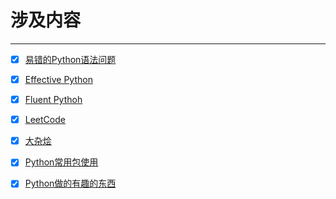 # 涉及内容

-------



* [x] [易错的Python语法问题](https://github.com/KongWiKi/Fluent_Python/tree/master/Arithmetic)
* [x] [Effective Python](https://github.com/KongWiKi/Fluent_Python/tree/master/EffectivePython)
* [x] [Fluent Pythoh](https://github.com/KongWiKi/Fluent_Python/tree/master/FluentPython)
* [x] [LeetCode](https://github.com/KongWiKi/Fluent_Python/tree/master/LeetCode)
* [x] [大杂烩](https://github.com/KongWiKi/Fluent_Python/tree/master/Basis)
* [x] [Python常用包使用](https://github.com/KongWiKi/Fluent_Python/tree/master/Basis/package)
* [x] [Python做的有趣的东西](https://github.com/KongWiKi/Fluent_Python/tree/master/DivertivePython)



